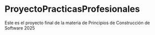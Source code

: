 # ProyectoPracticasProfesionales
Este es el proyecto final de la materia de Principios de Construcción de Software 2025
